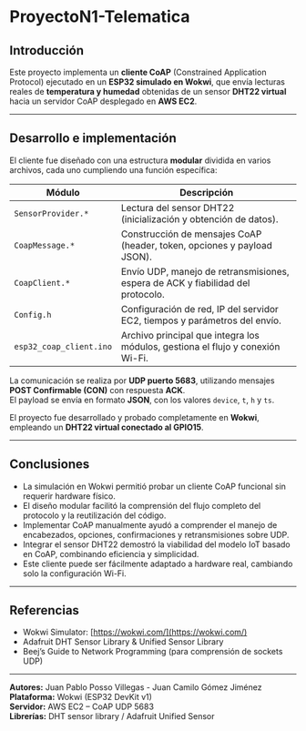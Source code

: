 # ProyectoN1-Telematica

## Introducción
Este proyecto implementa un **cliente CoAP** (Constrained Application Protocol) ejecutado en un **ESP32 simulado en Wokwi**, que envía lecturas reales de **temperatura y humedad** obtenidas de un sensor **DHT22 virtual** hacia un servidor CoAP desplegado en **AWS EC2**. 

---

## Desarrollo e implementación
El cliente fue diseñado con una estructura **modular** dividida en varios archivos, cada uno cumpliendo una función específica:

| Módulo | Descripción |
|---------|--------------|
| `SensorProvider.*` | Lectura del sensor DHT22 (inicialización y obtención de datos). |
| `CoapMessage.*` | Construcción de mensajes CoAP (header, token, opciones y payload JSON). |
| `CoapClient.*` | Envío UDP, manejo de retransmisiones, espera de ACK y fiabilidad del protocolo. |
| `Config.h` | Configuración de red, IP del servidor EC2, tiempos y parámetros del envío. |
| `esp32_coap_client.ino` | Archivo principal que integra los módulos, gestiona el flujo y conexión Wi-Fi. |

La comunicación se realiza por **UDP puerto 5683**, utilizando mensajes **POST Confirmable (CON)** con respuesta **ACK**.  
El payload se envía en formato **JSON**, con los valores `device`, `t`, `h` y `ts`.

El proyecto fue desarrollado y probado completamente en **Wokwi**, empleando un **DHT22 virtual conectado al GPIO15**.

---

## Conclusiones
- La simulación en Wokwi permitió probar un cliente CoAP funcional sin requerir hardware físico.  
- El diseño modular facilitó la comprensión del flujo completo del protocolo y la reutilización del código.  
- Implementar CoAP manualmente ayudó a comprender el manejo de encabezados, opciones, confirmaciones y retransmisiones sobre UDP.  
- Integrar el sensor DHT22 demostró la viabilidad del modelo IoT basado en CoAP, combinando eficiencia y simplicidad.  
- Este cliente puede ser fácilmente adaptado a hardware real, cambiando solo la configuración Wi-Fi.

---

## Referencias
- Wokwi Simulator: [https://wokwi.com/](https://wokwi.com/)  
- Adafruit DHT Sensor Library & Unified Sensor Library  
- Beej’s Guide to Network Programming (para comprensión de sockets UDP)  

---

**Autores:** Juan Pablo Posso Villegas - Juan Camilo Gómez Jiménez  
**Plataforma:** Wokwi (ESP32 DevKit v1)  
**Servidor:** AWS EC2 – CoAP UDP 5683  
**Librerías:** DHT sensor library / Adafruit Unified Sensor

